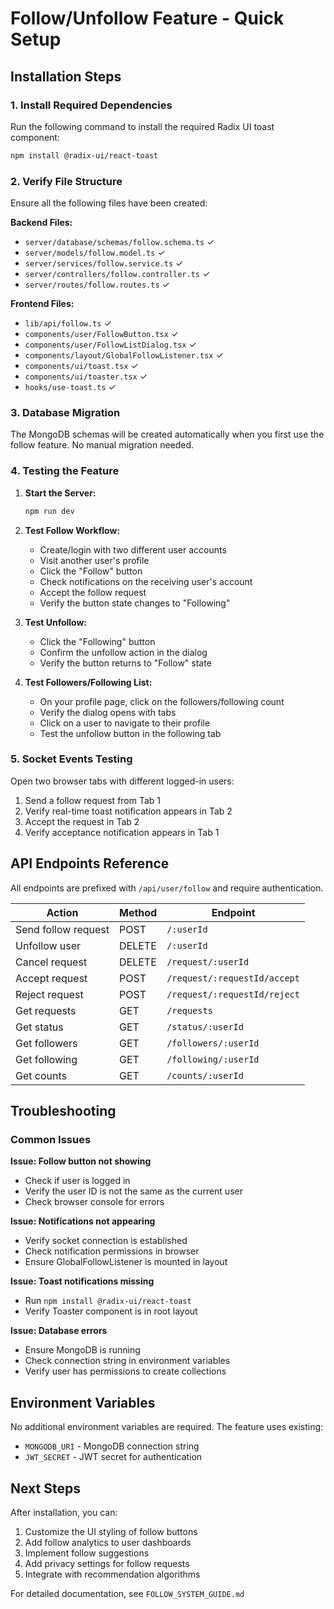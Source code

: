 # Follow/Unfollow Feature - Quick Setup

## Installation Steps

### 1. Install Required Dependencies

Run the following command to install the required Radix UI toast component:

```bash
npm install @radix-ui/react-toast
```

### 2. Verify File Structure

Ensure all the following files have been created:

**Backend Files:**
- `server/database/schemas/follow.schema.ts` ✓
- `server/models/follow.model.ts` ✓
- `server/services/follow.service.ts` ✓
- `server/controllers/follow.controller.ts` ✓
- `server/routes/follow.routes.ts` ✓

**Frontend Files:**
- `lib/api/follow.ts` ✓
- `components/user/FollowButton.tsx` ✓
- `components/user/FollowListDialog.tsx` ✓
- `components/layout/GlobalFollowListener.tsx` ✓
- `components/ui/toast.tsx` ✓
- `components/ui/toaster.tsx` ✓
- `hooks/use-toast.ts` ✓

### 3. Database Migration

The MongoDB schemas will be created automatically when you first use the follow feature. No manual migration needed.

### 4. Testing the Feature

1. **Start the Server:**
   ```bash
   npm run dev
   ```

2. **Test Follow Workflow:**
   - Create/login with two different user accounts
   - Visit another user's profile
   - Click the "Follow" button
   - Check notifications on the receiving user's account
   - Accept the follow request
   - Verify the button state changes to "Following"

3. **Test Unfollow:**
   - Click the "Following" button
   - Confirm the unfollow action in the dialog
   - Verify the button returns to "Follow" state

4. **Test Followers/Following List:**
   - On your profile page, click on the followers/following count
   - Verify the dialog opens with tabs
   - Click on a user to navigate to their profile
   - Test the unfollow button in the following tab

### 5. Socket Events Testing

Open two browser tabs with different logged-in users:
1. Send a follow request from Tab 1
2. Verify real-time toast notification appears in Tab 2
3. Accept the request in Tab 2
4. Verify acceptance notification appears in Tab 1

## API Endpoints Reference

All endpoints are prefixed with `/api/user/follow` and require authentication.

| Action | Method | Endpoint |
|--------|--------|----------|
| Send follow request | POST | `/:userId` |
| Unfollow user | DELETE | `/:userId` |
| Cancel request | DELETE | `/request/:userId` |
| Accept request | POST | `/request/:requestId/accept` |
| Reject request | POST | `/request/:requestId/reject` |
| Get requests | GET | `/requests` |
| Get status | GET | `/status/:userId` |
| Get followers | GET | `/followers/:userId` |
| Get following | GET | `/following/:userId` |
| Get counts | GET | `/counts/:userId` |

## Troubleshooting

### Common Issues

**Issue: Follow button not showing**
- Check if user is logged in
- Verify the user ID is not the same as the current user
- Check browser console for errors

**Issue: Notifications not appearing**
- Verify socket connection is established
- Check notification permissions in browser
- Ensure GlobalFollowListener is mounted in layout

**Issue: Toast notifications missing**
- Run `npm install @radix-ui/react-toast`
- Verify Toaster component is in root layout

**Issue: Database errors**
- Ensure MongoDB is running
- Check connection string in environment variables
- Verify user has permissions to create collections

## Environment Variables

No additional environment variables are required. The feature uses existing:
- `MONGODB_URI` - MongoDB connection string
- `JWT_SECRET` - JWT secret for authentication

## Next Steps

After installation, you can:
1. Customize the UI styling of follow buttons
2. Add follow analytics to user dashboards
3. Implement follow suggestions
4. Add privacy settings for follow requests
5. Integrate with recommendation algorithms

For detailed documentation, see `FOLLOW_SYSTEM_GUIDE.md`



